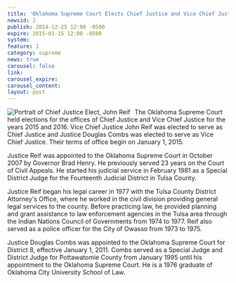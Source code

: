 ```yaml
---
title: 'Oklahoma Supreme Court Elects Chief Justice and Vice Chief Justice'
newsid: 2
publish: 2014-12-25 12:00 -0500
expire: 2015-01-15 12:00 -0500
system: 
feature: 1
category: supreme
news: true
carousel: false
link: 
carousel_expire: 
carousel_content: 
layout: post
---
```

<style> .image1 { float: left; padding-right: 10px; } </style> <div class="news-image left"><img class="image1" alt="Portrait of Chief Justice Elect, John Reif" src="http://www.oscn.net/images/news/osc-justice-reif.jpg"/></div><p>The Oklahoma Supreme Court held elections for the offices of Chief Justice and Vice Chief Justice for the years 2015 and 2016. Vice Chief Justice John Reif was elected to serve as Chief Justice and Justice Douglas Combs was elected to serve as Vice Chief Justice. Their terms of office begin on January 1, 2015.</p><p>Justice Reif was appointed to the Oklahoma Supreme Court in October 2007 by Governor Brad Henry. He previously served 23 years on the Court of Civil Appeals. He started his judicial service in February 1981 as a Special District Judge for the Fourteenth Judicial District in Tulsa County.</p><p>Justice Reif began his legal career in 1977 with the Tulsa County District Attorney's Office, where he worked in the civil division providing general legal services to the county. Before practicing law, he provided planning and grant assistance to law enforcement agencies in the Tulsa area through the Indian Nations Council of Governments from 1974 to 1977. Reif also served as a police officer for the City of Owasso from 1973 to 1975.</p> <p>Justice Douglas Combs was appointed to the Oklahoma Supreme Court for District 8, effective January 1, 2011. Combs served as a Special Judge and District Judge for Pottawatomie County from January 1995 until his appointment to the Oklahoma Supreme Court. He is a 1976 graduate of Oklahoma City University School of Law. </p>